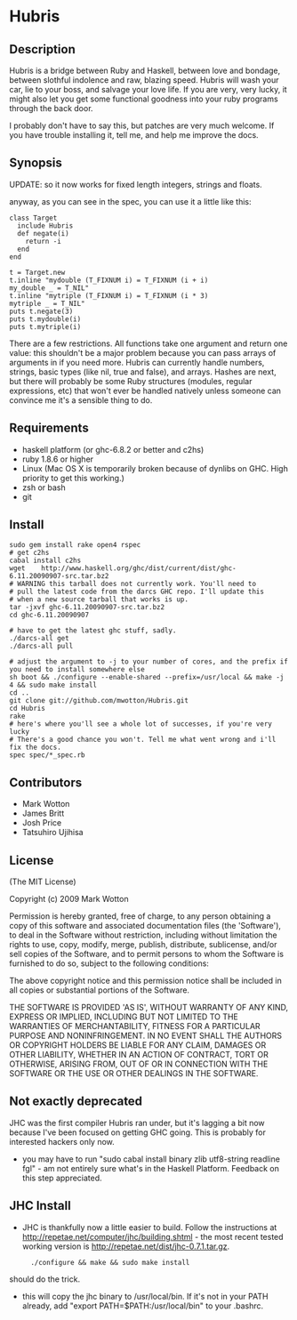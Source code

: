 # Hubris

## Description

Hubris is a bridge between Ruby and Haskell, between love and bondage,
between slothful indolence and raw, blazing speed. Hubris will wash
your car, lie to your boss, and salvage your love life. If you are 
very, very lucky, it might also let you get some functional goodness 
into your ruby programs through the back door.

I probably don't have to say this, but patches are very much
welcome. If you have trouble installing it, tell me, and help me
improve the docs.

## Synopsis

UPDATE: so it now works for fixed length integers, strings and floats.

anyway, as you can see in the spec, you can use it a little like this:

    class Target
      include Hubris
      def negate(i)
        return -i
      end
    end

    t = Target.new
    t.inline "mydouble (T_FIXNUM i) = T_FIXNUM (i + i)
    my_double _ = T_NIL"
    t.inline "mytriple (T_FIXNUM i) = T_FIXNUM (i * 3)
    mytriple _ = T_NIL"
    puts t.negate(3)
    puts t.mydouble(i)
    puts t.mytriple(i)

There are a few restrictions. All functions take one argument and
return one value: this shouldn't be a major problem because you can
pass arrays of arguments in if you need more. Hubris can currently
handle numbers, strings, basic types (like nil, true and false), and
arrays. Hashes are next, but there will probably be some Ruby
structures (modules, regular expressions, etc) that won't ever be 
handled natively unless someone can convince me it's a sensible thing
to do.

## Requirements

* haskell platform (or ghc-6.8.2 or better and c2hs)
* ruby 1.8.6 or higher
* Linux (Mac OS X is temporarily broken because of dynlibs on
  GHC. High priority to get this working.)
* zsh or bash
* git

## Install

 
    sudo gem install rake open4 rspec
    # get c2hs
    cabal install c2hs
    wget    http://www.haskell.org/ghc/dist/current/dist/ghc-6.11.20090907-src.tar.bz2
    # WARNING this tarball does not currently work. You'll need to
    # pull the latest code from the darcs GHC repo. I'll update this
    # when a new source tarball that works is up.
    tar -jxvf ghc-6.11.20090907-src.tar.bz2
    cd ghc-6.11.20090907

    # have to get the latest ghc stuff, sadly.
    ./darcs-all get
    ./darcs-all pull

    # adjust the argument to -j to your number of cores, and the prefix if you need to install somewhere else
    sh boot && ./configure --enable-shared --prefix=/usr/local && make -j 4 && sudo make install
    cd ..
    git clone git://github.com/mwotton/Hubris.git
    cd Hubris
    rake
    # here's where you'll see a whole lot of successes, if you're very lucky
    # There's a good chance you won't. Tell me what went wrong and i'll fix the docs.
    spec spec/*_spec.rb

## Contributors

* Mark Wotton
* James Britt
* Josh Price
* Tatsuhiro Ujihisa

## License

(The MIT License)

Copyright (c) 2009 Mark Wotton

Permission is hereby granted, free of charge, to any person obtaining
a copy of this software and associated documentation files (the
'Software'), to deal in the Software without restriction, including
without limitation the rights to use, copy, modify, merge, publish,
distribute, sublicense, and/or sell copies of the Software, and to
            permit persons to whom the Software is furnished to do so, subject to
the following conditions:

The above copyright notice and this permission notice shall be
included in all copies or substantial portions of the Software.

THE SOFTWARE IS PROVIDED 'AS IS', WITHOUT WARRANTY OF ANY KIND,
EXPRESS OR IMPLIED, INCLUDING BUT NOT LIMITED TO THE WARRANTIES OF
MERCHANTABILITY, FITNESS FOR A PARTICULAR PURPOSE AND NONINFRINGEMENT.
IN NO EVENT SHALL THE AUTHORS OR COPYRIGHT HOLDERS BE LIABLE FOR ANY
CLAIM, DAMAGES OR OTHER LIABILITY, WHETHER IN AN ACTION OF CONTRACT,
TORT OR OTHERWISE, ARISING FROM, OUT OF OR IN CONNECTION WITH THE
SOFTWARE OR THE USE OR OTHER DEALINGS IN THE SOFTWARE.

## Not exactly deprecated

JHC was the first compiler Hubris ran under, but it's lagging a bit
now because I've been focused on getting GHC going. This is probably
for interested hackers only now.

- you may have to run "sudo cabal install binary zlib utf8-string readline fgl" - am not entirely sure what's in the Haskell
  Platform. Feedback on this step appreciated.
## JHC Install

- JHC is thankfully now a little easier to build. Follow the instructions at http://repetae.net/computer/jhc/building.shtml - the
  most recent tested working version is http://repetae.net/dist/jhc-0.7.1.tar.gz.

        ./configure && make && sudo make install

should do the trick.

- this will copy the jhc binary to /usr/local/bin. If it's not in your
  PATH already, add "export PATH=$PATH:/usr/local/bin" to your .bashrc.

[haskell_platform]: http://hackage.haskell.org/platform/
[jhc]: http://repetae.net/computer/jhc/
